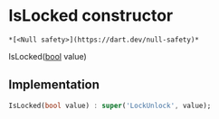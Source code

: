 


# IsLocked constructor




    *[<Null safety>](https://dart.dev/null-safety)*



IsLocked([bool](https://api.flutter.dev/flutter/dart-core/bool-class.html) value)





## Implementation

```dart
IsLocked(bool value) : super('LockUnlock', value);
```







